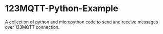 # 123MQTT-Python-Example

A collection of python and micropython code to send and receive messages over 123MQTT connection.
